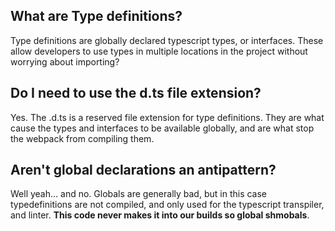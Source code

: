 ## What are Type definitions?
Type definitions are globally declared typescript types, or interfaces. These allow developers to use types in multiple locations in the project without worrying about importing?

## Do I need to use the d.ts file extension?
Yes. The <filename>.d.ts is a reserved file extension for type definitions. They are what cause the types and interfaces to be available globally, and are what stop the webpack from compiling them.

## Aren't global declarations an antipattern?
Well yeah... and no. Globals are generally bad, but in this case typedefinitions are not compiled, and only used for the typescript transpiler, and linter. **This code never makes it into our builds so global shmobals**.